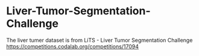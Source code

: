 # Liver-Tumor-Segmentation-Challenge

The liver tumer dataset is from LiTS - Liver Tumor Segmentation Challenge  
https://competitions.codalab.org/competitions/17094  
